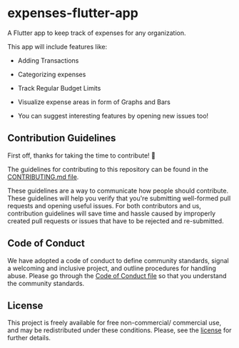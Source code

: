 # expenses-flutter-app

A Flutter app to keep track of expenses for any organization.

This app will include features like:

- Adding Transactions
  
- Categorizing expenses
  
- Track Regular Budget Limits

- Visualize expense areas in form of Graphs and Bars

- You can suggest interesting features by opening new issues too!

## Contribution Guidelines

First off, thanks for taking the time to contribute! :tada:

The guidelines for contributing to this repository can be found in the [CONTRIBUTING.md file](https://github.com/pccoeacm/expenses-flutter-app/blob/master/CONTRIBUTING.md). 

These guidelines are a way to communicate how people should contribute. These guidelines will help you verify that you're submitting well-formed pull requests and opening useful issues. For both contributors and us, contribution guidelines will save time and hassle caused by improperly created pull requests or issues that have to be rejected and re-submitted.

## Code of Conduct

We have adopted a code of conduct to define community standards, signal a welcoming and inclusive project, and outline procedures for handling abuse. Please go through the [Code of Conduct file](https://github.com/pccoeacm/expenses-flutter-app/blob/master/CODE_OF_CONDUCT.md) so that you understand the community standards. 

## License

This project is freely available for free non-commercial/ commercial use, and may be redistributed under these conditions. Please, see the [license](https://github.com/pccoeacm/expenses-flutter-app/blob/master/LICENSE) for further details.
